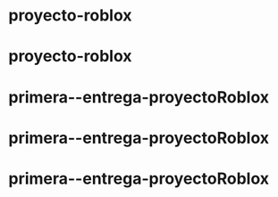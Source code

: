# proyecto-roblox
# proyecto-roblox
# primera--entrega-proyectoRoblox
# primera--entrega-proyectoRoblox
# primera--entrega-proyectoRoblox
